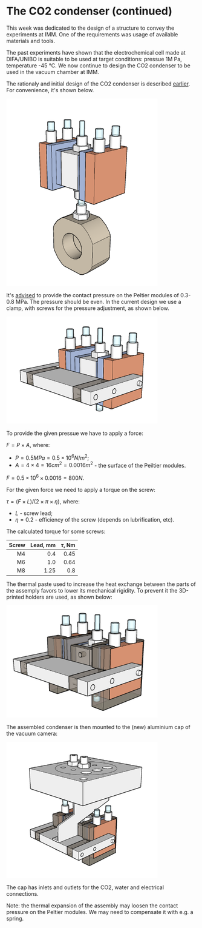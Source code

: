 # The CO2 condenser (continued)
This week was dedicated to the design of a structure to convey the experiments at IMM. One of the requirements was usage of available materials and tools.

The past experiments have shown that the electrochemical cell made at DIFA/UNIBO is suitable to be used at target conditions: pressue 1M Pa, temperature -45 &deg;C. We now continue to design the CO2 condenser to be used in the vacuum chamber at IMM.

The rationaly and initial design of the CO2 condenser is described [earlier](</journal/2024 week 40.md>). For convenience, it's shown below.

<img alt="The cell with the condenser" src="/img/2023-10-28 - iso 1.png" width=400px>

It's [advised](https://www.uweelectronic.de/en/temperaturmanagement-2/peltierelemente.html) to provide the contact pressure on the Peltier modules of 0.3-0.8 MPa. The pressure should be even. In the current design we use a clamp, with screws for the pressure adjustment, as shown below.

<img alt="The clamp" src="/img/2023-10-28 - iso 2.png" width=400px>

To provide the given pressue we have to apply a force:

$`F = P \times A`$, where:
* $`P = 0.5 MPa = 0.5 \times 10^6 N/m^2`$;
* $` A = 4 \times 4 = 16 cm^2 = 0.0016 m^2`$ - the surface of the Peiltier modules.

$`F = 0.5 \times 10^6 \times 0.0016 = 800 N`$.

For the given force we need to apply a torque on the screw:

$`\tau = (F \times L) / (2 \times \pi \times \eta)`$, where:
* $`L`$ - screw lead;
* $`\eta = 0.2`$ - efficiency of the screw (depends on lubrification, etc).

The calculated torque for some screws:

| Screw | Lead, mm | $`\tau`$, Nm | 
| --: | --: | --: |
| M4 | 0.4 | 0.45 |
| M6 | 1.0 | 0.64 |
| M8 | 1.25 | 0.8 |

The thermal paste used to increase the heat exchange between the parts of the assemply favors to lower its mechanical rigidity. To prevent it the 3D-printed holders are used, as shown below:

<img alt="The holders" src="/img/2023-10-28 - iso 3.png" width=400px>

The assembled condenser is then mounted to the (new) aluminium cap of the vacuum camera:

<img alt="The holders" src="/img/2023-10-28 - iso 4.png" width=400px>

The cap has inlets and outlets for the CO2, water and electrical connections.

Note: the thermal expansion of the assembly may loosen the contact pressure on the Peltier modules. We may need to compensate it with e.g. a spring.
